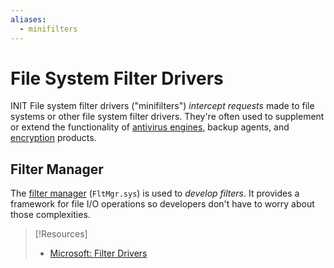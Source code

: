 ```yaml
---
aliases:
  - minifilters
---
```


# File System Filter Drivers
INIT
File system filter drivers ("minifilters") *intercept requests* made to file systems or other file system filter drivers. They're often used to supplement or extend the functionality of [antivirus engines](../../../OSCP/antivirus-evasion/README.md), backup agents, and [encryption](../../concepts/cryptography/README.md) products.
## Filter Manager
The [filter manager](filter-manager.md) (`FltMgr.sys`) is used to *develop filters*. It provides a framework for file I/O operations so developers don't have to worry about those complexities.

> [!Resources]
> - [Microsoft: Filter Drivers](https://learn.microsoft.com/en-us/windows-hardware/drivers/ifs/#file-system-filter-drivers)